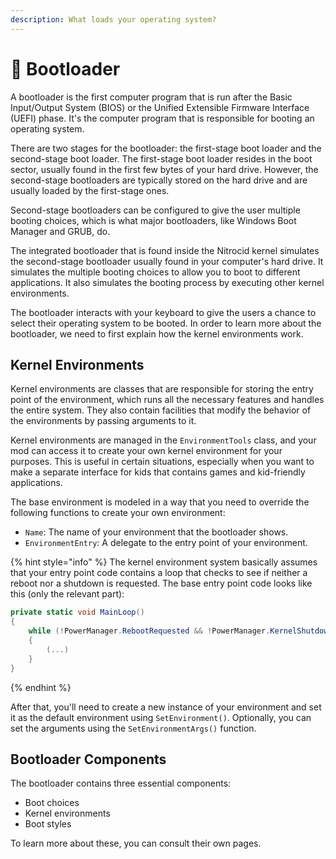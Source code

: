 ```yaml
---
description: What loads your operating system?
---
```


# 📀 Bootloader

A bootloader is the first computer program that is run after the Basic Input/Output System (BIOS) or the Unified Extensible Firmware Interface (UEFI) phase. It's the computer program that is responsible for booting an operating system.

There are two stages for the bootloader: the first-stage boot loader and the second-stage boot loader. The first-stage boot loader resides in the boot sector, usually found in the first few bytes of your hard drive. However, the second-stage bootloaders are typically stored on the hard drive and are usually loaded by the first-stage ones.

Second-stage bootloaders can be configured to give the user multiple booting choices, which is what major bootloaders, like Windows Boot Manager and GRUB, do.

The integrated bootloader that is found inside the Nitrocid kernel simulates the second-stage bootloader usually found in your computer's hard drive. It simulates the multiple booting choices to allow you to boot to different applications. It also simulates the booting process by executing other kernel environments.

The bootloader interacts with your keyboard to give the users a chance to select their operating system to be booted. In order to learn more about the bootloader, we need to first explain how the kernel environments work.

## Kernel Environments

Kernel environments are classes that are responsible for storing the entry point of the environment, which runs all the necessary features and handles the entire system. They also contain facilities that modify the behavior of the environments by passing arguments to it.

Kernel environments are managed in the `EnvironmentTools` class, and your mod can access it to create your own kernel environment for your purposes. This is useful in certain situations, especially when you want to make a separate interface for kids that contains games and kid-friendly applications.

The base environment is modeled in a way that you need to override the following functions to create your own environment:

* `Name`: The name of your environment that the bootloader shows.
* `EnvironmentEntry`: A delegate to the entry point of your environment.

{% hint style="info" %}
The kernel environment system basically assumes that your entry point code contains a loop that checks to see if neither a reboot nor a shutdown is requested. The base entry point code looks like this (only the relevant part):

```csharp
private static void MainLoop()
{
    while (!PowerManager.RebootRequested && !PowerManager.KernelShutdown)
    {
        (...)
    }
}
```
{% endhint %}

After that, you'll need to create a new instance of your environment and set it as the default environment using `SetEnvironment()`. Optionally, you can set the arguments using the `SetEnvironmentArgs()` function.

## Bootloader Components

The bootloader contains three essential components:

* Boot choices
* Kernel environments
* Boot styles

To learn more about these, you can consult their own pages.
